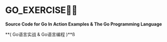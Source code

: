 # GO_EXERCISE🐱‍👤
**Source Code for Go In Action Examples & The Go Programming Language**

**( Go语言实战 & Go语言编程 )**ß